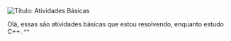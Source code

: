 ![Título: Atividades Básicas]()

<p>Olá, essas são atividades básicas que estou resolvendo, enquanto estudo C++. ^^</p>

